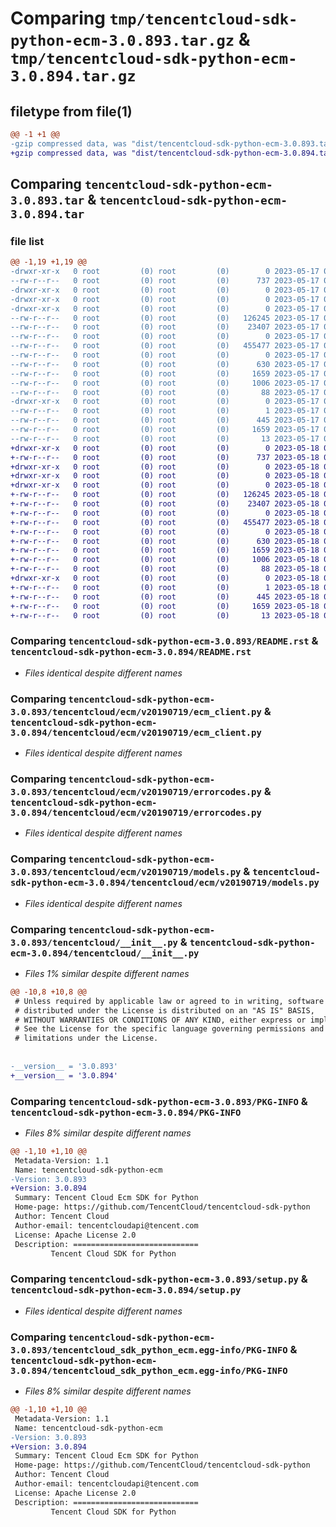 # Comparing `tmp/tencentcloud-sdk-python-ecm-3.0.893.tar.gz` & `tmp/tencentcloud-sdk-python-ecm-3.0.894.tar.gz`

## filetype from file(1)

```diff
@@ -1 +1 @@
-gzip compressed data, was "dist/tencentcloud-sdk-python-ecm-3.0.893.tar", last modified: Wed May 17 03:30:37 2023, max compression
+gzip compressed data, was "dist/tencentcloud-sdk-python-ecm-3.0.894.tar", last modified: Thu May 18 00:25:16 2023, max compression
```

## Comparing `tencentcloud-sdk-python-ecm-3.0.893.tar` & `tencentcloud-sdk-python-ecm-3.0.894.tar`

### file list

```diff
@@ -1,19 +1,19 @@
-drwxr-xr-x   0 root         (0) root         (0)        0 2023-05-17 03:30:37.000000 tencentcloud-sdk-python-ecm-3.0.893/
--rw-r--r--   0 root         (0) root         (0)      737 2023-05-17 03:30:37.000000 tencentcloud-sdk-python-ecm-3.0.893/README.rst
-drwxr-xr-x   0 root         (0) root         (0)        0 2023-05-17 03:30:37.000000 tencentcloud-sdk-python-ecm-3.0.893/tencentcloud/
-drwxr-xr-x   0 root         (0) root         (0)        0 2023-05-17 03:30:37.000000 tencentcloud-sdk-python-ecm-3.0.893/tencentcloud/ecm/
-drwxr-xr-x   0 root         (0) root         (0)        0 2023-05-17 03:30:37.000000 tencentcloud-sdk-python-ecm-3.0.893/tencentcloud/ecm/v20190719/
--rw-r--r--   0 root         (0) root         (0)   126245 2023-05-17 03:30:37.000000 tencentcloud-sdk-python-ecm-3.0.893/tencentcloud/ecm/v20190719/ecm_client.py
--rw-r--r--   0 root         (0) root         (0)    23407 2023-05-17 03:30:37.000000 tencentcloud-sdk-python-ecm-3.0.893/tencentcloud/ecm/v20190719/errorcodes.py
--rw-r--r--   0 root         (0) root         (0)        0 2023-05-17 03:30:37.000000 tencentcloud-sdk-python-ecm-3.0.893/tencentcloud/ecm/v20190719/__init__.py
--rw-r--r--   0 root         (0) root         (0)   455477 2023-05-17 03:30:37.000000 tencentcloud-sdk-python-ecm-3.0.893/tencentcloud/ecm/v20190719/models.py
--rw-r--r--   0 root         (0) root         (0)        0 2023-05-17 03:30:37.000000 tencentcloud-sdk-python-ecm-3.0.893/tencentcloud/ecm/__init__.py
--rw-r--r--   0 root         (0) root         (0)      630 2023-05-17 03:30:37.000000 tencentcloud-sdk-python-ecm-3.0.893/tencentcloud/__init__.py
--rw-r--r--   0 root         (0) root         (0)     1659 2023-05-17 03:30:37.000000 tencentcloud-sdk-python-ecm-3.0.893/PKG-INFO
--rw-r--r--   0 root         (0) root         (0)     1006 2023-05-17 03:30:37.000000 tencentcloud-sdk-python-ecm-3.0.893/setup.py
--rw-r--r--   0 root         (0) root         (0)       88 2023-05-17 03:30:37.000000 tencentcloud-sdk-python-ecm-3.0.893/setup.cfg
-drwxr-xr-x   0 root         (0) root         (0)        0 2023-05-17 03:30:37.000000 tencentcloud-sdk-python-ecm-3.0.893/tencentcloud_sdk_python_ecm.egg-info/
--rw-r--r--   0 root         (0) root         (0)        1 2023-05-17 03:30:37.000000 tencentcloud-sdk-python-ecm-3.0.893/tencentcloud_sdk_python_ecm.egg-info/dependency_links.txt
--rw-r--r--   0 root         (0) root         (0)      445 2023-05-17 03:30:37.000000 tencentcloud-sdk-python-ecm-3.0.893/tencentcloud_sdk_python_ecm.egg-info/SOURCES.txt
--rw-r--r--   0 root         (0) root         (0)     1659 2023-05-17 03:30:37.000000 tencentcloud-sdk-python-ecm-3.0.893/tencentcloud_sdk_python_ecm.egg-info/PKG-INFO
--rw-r--r--   0 root         (0) root         (0)       13 2023-05-17 03:30:37.000000 tencentcloud-sdk-python-ecm-3.0.893/tencentcloud_sdk_python_ecm.egg-info/top_level.txt
+drwxr-xr-x   0 root         (0) root         (0)        0 2023-05-18 00:25:16.000000 tencentcloud-sdk-python-ecm-3.0.894/
+-rw-r--r--   0 root         (0) root         (0)      737 2023-05-18 00:25:16.000000 tencentcloud-sdk-python-ecm-3.0.894/README.rst
+drwxr-xr-x   0 root         (0) root         (0)        0 2023-05-18 00:25:16.000000 tencentcloud-sdk-python-ecm-3.0.894/tencentcloud/
+drwxr-xr-x   0 root         (0) root         (0)        0 2023-05-18 00:25:16.000000 tencentcloud-sdk-python-ecm-3.0.894/tencentcloud/ecm/
+drwxr-xr-x   0 root         (0) root         (0)        0 2023-05-18 00:25:16.000000 tencentcloud-sdk-python-ecm-3.0.894/tencentcloud/ecm/v20190719/
+-rw-r--r--   0 root         (0) root         (0)   126245 2023-05-18 00:25:16.000000 tencentcloud-sdk-python-ecm-3.0.894/tencentcloud/ecm/v20190719/ecm_client.py
+-rw-r--r--   0 root         (0) root         (0)    23407 2023-05-18 00:25:16.000000 tencentcloud-sdk-python-ecm-3.0.894/tencentcloud/ecm/v20190719/errorcodes.py
+-rw-r--r--   0 root         (0) root         (0)        0 2023-05-18 00:25:16.000000 tencentcloud-sdk-python-ecm-3.0.894/tencentcloud/ecm/v20190719/__init__.py
+-rw-r--r--   0 root         (0) root         (0)   455477 2023-05-18 00:25:16.000000 tencentcloud-sdk-python-ecm-3.0.894/tencentcloud/ecm/v20190719/models.py
+-rw-r--r--   0 root         (0) root         (0)        0 2023-05-18 00:25:16.000000 tencentcloud-sdk-python-ecm-3.0.894/tencentcloud/ecm/__init__.py
+-rw-r--r--   0 root         (0) root         (0)      630 2023-05-18 00:25:16.000000 tencentcloud-sdk-python-ecm-3.0.894/tencentcloud/__init__.py
+-rw-r--r--   0 root         (0) root         (0)     1659 2023-05-18 00:25:16.000000 tencentcloud-sdk-python-ecm-3.0.894/PKG-INFO
+-rw-r--r--   0 root         (0) root         (0)     1006 2023-05-18 00:25:16.000000 tencentcloud-sdk-python-ecm-3.0.894/setup.py
+-rw-r--r--   0 root         (0) root         (0)       88 2023-05-18 00:25:16.000000 tencentcloud-sdk-python-ecm-3.0.894/setup.cfg
+drwxr-xr-x   0 root         (0) root         (0)        0 2023-05-18 00:25:16.000000 tencentcloud-sdk-python-ecm-3.0.894/tencentcloud_sdk_python_ecm.egg-info/
+-rw-r--r--   0 root         (0) root         (0)        1 2023-05-18 00:25:16.000000 tencentcloud-sdk-python-ecm-3.0.894/tencentcloud_sdk_python_ecm.egg-info/dependency_links.txt
+-rw-r--r--   0 root         (0) root         (0)      445 2023-05-18 00:25:16.000000 tencentcloud-sdk-python-ecm-3.0.894/tencentcloud_sdk_python_ecm.egg-info/SOURCES.txt
+-rw-r--r--   0 root         (0) root         (0)     1659 2023-05-18 00:25:16.000000 tencentcloud-sdk-python-ecm-3.0.894/tencentcloud_sdk_python_ecm.egg-info/PKG-INFO
+-rw-r--r--   0 root         (0) root         (0)       13 2023-05-18 00:25:16.000000 tencentcloud-sdk-python-ecm-3.0.894/tencentcloud_sdk_python_ecm.egg-info/top_level.txt
```

### Comparing `tencentcloud-sdk-python-ecm-3.0.893/README.rst` & `tencentcloud-sdk-python-ecm-3.0.894/README.rst`

 * *Files identical despite different names*

### Comparing `tencentcloud-sdk-python-ecm-3.0.893/tencentcloud/ecm/v20190719/ecm_client.py` & `tencentcloud-sdk-python-ecm-3.0.894/tencentcloud/ecm/v20190719/ecm_client.py`

 * *Files identical despite different names*

### Comparing `tencentcloud-sdk-python-ecm-3.0.893/tencentcloud/ecm/v20190719/errorcodes.py` & `tencentcloud-sdk-python-ecm-3.0.894/tencentcloud/ecm/v20190719/errorcodes.py`

 * *Files identical despite different names*

### Comparing `tencentcloud-sdk-python-ecm-3.0.893/tencentcloud/ecm/v20190719/models.py` & `tencentcloud-sdk-python-ecm-3.0.894/tencentcloud/ecm/v20190719/models.py`

 * *Files identical despite different names*

### Comparing `tencentcloud-sdk-python-ecm-3.0.893/tencentcloud/__init__.py` & `tencentcloud-sdk-python-ecm-3.0.894/tencentcloud/__init__.py`

 * *Files 1% similar despite different names*

```diff
@@ -10,8 +10,8 @@
 # Unless required by applicable law or agreed to in writing, software
 # distributed under the License is distributed on an "AS IS" BASIS,
 # WITHOUT WARRANTIES OR CONDITIONS OF ANY KIND, either express or implied.
 # See the License for the specific language governing permissions and
 # limitations under the License.
 
 
-__version__ = '3.0.893'
+__version__ = '3.0.894'
```

### Comparing `tencentcloud-sdk-python-ecm-3.0.893/PKG-INFO` & `tencentcloud-sdk-python-ecm-3.0.894/PKG-INFO`

 * *Files 8% similar despite different names*

```diff
@@ -1,10 +1,10 @@
 Metadata-Version: 1.1
 Name: tencentcloud-sdk-python-ecm
-Version: 3.0.893
+Version: 3.0.894
 Summary: Tencent Cloud Ecm SDK for Python
 Home-page: https://github.com/TencentCloud/tencentcloud-sdk-python
 Author: Tencent Cloud
 Author-email: tencentcloudapi@tencent.com
 License: Apache License 2.0
 Description: ============================
         Tencent Cloud SDK for Python
```

### Comparing `tencentcloud-sdk-python-ecm-3.0.893/setup.py` & `tencentcloud-sdk-python-ecm-3.0.894/setup.py`

 * *Files identical despite different names*

### Comparing `tencentcloud-sdk-python-ecm-3.0.893/tencentcloud_sdk_python_ecm.egg-info/PKG-INFO` & `tencentcloud-sdk-python-ecm-3.0.894/tencentcloud_sdk_python_ecm.egg-info/PKG-INFO`

 * *Files 8% similar despite different names*

```diff
@@ -1,10 +1,10 @@
 Metadata-Version: 1.1
 Name: tencentcloud-sdk-python-ecm
-Version: 3.0.893
+Version: 3.0.894
 Summary: Tencent Cloud Ecm SDK for Python
 Home-page: https://github.com/TencentCloud/tencentcloud-sdk-python
 Author: Tencent Cloud
 Author-email: tencentcloudapi@tencent.com
 License: Apache License 2.0
 Description: ============================
         Tencent Cloud SDK for Python
```


